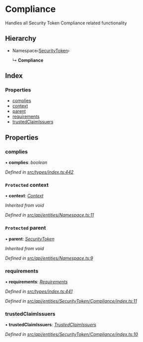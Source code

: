 # Compliance

Handles all Security Token Compliance related functionality

## Hierarchy

* Namespace‹[SecurityToken](securitytoken.md)›

  ↳ **Compliance**

## Index

### Properties

* [complies](compliance.md#complies)
* [context](compliance.md#protected-context)
* [parent](compliance.md#protected-parent)
* [requirements](compliance.md#requirements)
* [trustedClaimIssuers](compliance.md#trustedclaimissuers)

## Properties

### complies

• **complies**: _boolean_

_Defined in_ [_src/types/index.ts:442_](https://github.com/PolymathNetwork/polymesh-sdk/blob/23062de4/src/types/index.ts#L442)

### `Protected` context

• **context**: [_Context_](context.md)

_Inherited from void_

_Defined in_ [_src/api/entities/Namespace.ts:11_](https://github.com/PolymathNetwork/polymesh-sdk/blob/23062de4/src/api/entities/Namespace.ts#L11)

### `Protected` parent

• **parent**: [_SecurityToken_](securitytoken.md)

_Inherited from void_

_Defined in_ [_src/api/entities/Namespace.ts:9_](https://github.com/PolymathNetwork/polymesh-sdk/blob/23062de4/src/api/entities/Namespace.ts#L9)

### requirements

• **requirements**: [_Requirements_](requirements.md)

_Defined in_ [_src/types/index.ts:441_](https://github.com/PolymathNetwork/polymesh-sdk/blob/23062de4/src/types/index.ts#L441)

_Defined in_ [_src/api/entities/SecurityToken/Compliance/index.ts:11_](https://github.com/PolymathNetwork/polymesh-sdk/blob/23062de4/src/api/entities/SecurityToken/Compliance/index.ts#L11)

### trustedClaimIssuers

• **trustedClaimIssuers**: [_TrustedClaimIssuers_](trustedclaimissuers.md)

_Defined in_ [_src/api/entities/SecurityToken/Compliance/index.ts:10_](https://github.com/PolymathNetwork/polymesh-sdk/blob/23062de4/src/api/entities/SecurityToken/Compliance/index.ts#L10)

